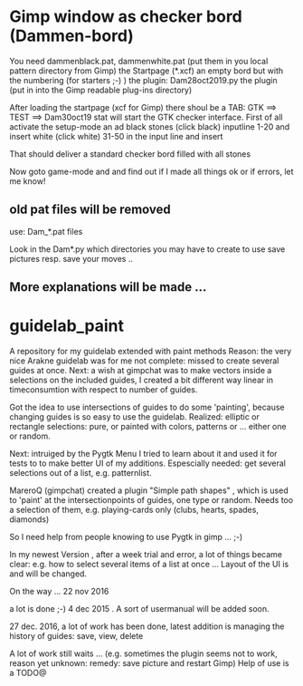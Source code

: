 # Gimp window as checker bord (Dammen-bord) 
You need dammenblack.pat, dammenwhite.pat (put them in you local pattern directory from Gimp)
the Startpage (*.xcf) an empty bord but with the numbering (for starters ;-) )
the plugin: Dam28oct2019.py the plugin (put in into the Gimp readable plug-ins directory)

After loading the startpage (xcf for Gimp) there shoul be a TAB: GTK ==> TEST ==> Dam30oct19 
stat will start the GTK checker interface.
First of all activate the setup-mode an ad black stones (click black) inputline 1-20 and insert
white (click white) 31-50 in the input line and insert

That should deliver a standard checker bord filled with all stones

Now goto game-mode and and find out if I made all things ok or if errors, let me know!

## old pat files will be removed
use:   Dam_*.pat files 

Look in the Dam*.py which directories you may have to create to use save pictures resp. save
your moves ..
## More explanations will be made ...

# guidelab_paint
A repository for my guidelab extended with paint methods
Reason: the very nice Arakne guidelab was for me not complete: missed to create several guides at once.
Next: a wish at gimpchat was to make vectors inside a selections on the included guides, I created a bit different way 
linear in timeconsumtion with respect to number of guides.

Got the idea to use intersections of guides to do some 'painting', because changing guides is so easy to use
the guidelab.
Realized: elliptic or rectangle selections: pure, or painted with colors, patterns or ... either one or random.

Next: intruiged by the Pygtk Menu I tried to learn about it and used it for tests to to make better UI of my
additions. Espescially needed: get several selections out of a list, e.g. patternlist.

MareroQ (gimpchat) created a plugin "Simple path shapes" , which is used to 'paint' at the intersectionpoints 
of guides, one type or random. Needs too a selection of them, e.g. playing-cards only (clubs, hearts, spades, diamonds)

So I need help from people knowing to use Pygtk in gimp ... ;-) 

In my newest Version , after a week trial and error, a lot of things became clear: e.g. how to select several
items of a list at once ...
Layout of the UI is and will be changed.

On the way ... 22 nov 2016

a lot is done ;-) 4 dec 2015 . A sort of usermanual will be added soon.

27 dec. 2016, a lot of work has been done, latest addition is managing the history of guides: save, view, delete

A lot of work still waits ... (e.g. sometimes the plugin seems not to work, reason yet unknown: remedy: save picture and restart Gimp)
Help of use is a TODO@

